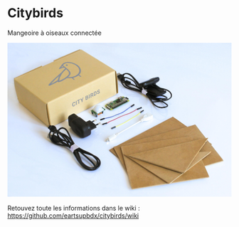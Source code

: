 # Citybirds
Mangeoire à oiseaux connectée

![](https://github.com/eartsupbdx/citybirds/blob/master/32831293_1274120609388699_44113587622379520_n.jpg)

Retouvez toute les informations dans le wiki :
https://github.com/eartsupbdx/citybirds/wiki

